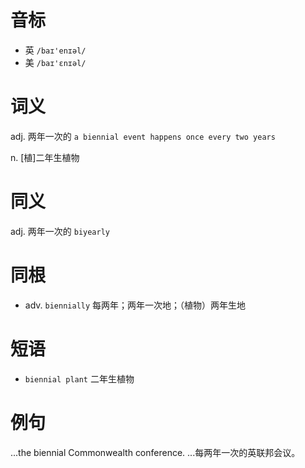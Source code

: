 # 音标

- 英 `/baɪ'enɪəl/`
- 美 `/baɪ'ɛnɪəl/`

# 词义

adj. 两年一次的
`a biennial event happens once every two years`

n. [植]二年生植物


# 同义

adj. 两年一次的
`biyearly`

# 同根

- adv. `biennially` 每两年；两年一次地；（植物）两年生地

# 短语

- `biennial plant` 二年生植物

# 例句

...the biennial Commonwealth conference.
...每两年一次的英联邦会议。


